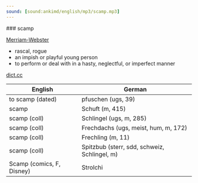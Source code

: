 ```yaml
---
sound: [sound:ankimd/english/mp3/scamp.mp3]
---
```


\### scamp

[Merriam-Webster](https://www.merriam-webster.com/dictionary/scamp)

- rascal, rogue
- an impish or playful young person
- to perform or deal with in a hasty, neglectful, or imperfect manner

[dict.cc](https://www.dict.cc/scamp)

| English        | German       |
| -------------- | ------------ |
| to scamp (dated) | pfuschen (ugs, 39) |
| scamp | Schuft (m, 415) |
| scamp (coll) | Schlingel (ugs, m, 285) |
| scamp (coll) | Frechdachs (ugs, meist, hum, m, 172) |
| scamp (coll) | Frechling (m, 11) |
| scamp (coll) | Spitzbub (sterr, sdd, schweiz, Schlingel, m) |
| Scamp (comics, F, Disney) | Strolchi |

